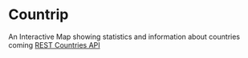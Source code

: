 # Countrip
An Interactive Map showing statistics and information about countries coming [REST Countries API](https://restcountries.eu/ "REST Countries")
